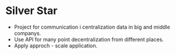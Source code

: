 # Silver Star

* Project for communication i centralization data in big and middle companys.  
* Use API for many point decentralization from different places.   
* Apply approch - scale application.   

